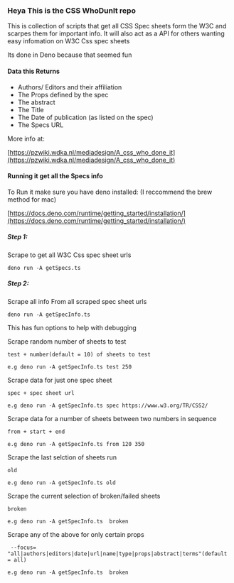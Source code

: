### Heya This is the CSS  WhoDunIt repo

This is collection of scripts that get all CSS Spec sheets form the W3C and scarpes them for important info.
It will also act as a API for others wanting easy infomation on W3C Css spec sheets

Its done in Deno because that seemed fun

#### Data this Returns

- Authors/ Editors and their affiliation
- The Props defined by the spec
- The abstract
- The Title
- The Date of publication (as listed on the spec)
- The Specs URL

More info at:

[https://pzwiki.wdka.nl/mediadesign/A_css_who_done_it](https://pzwiki.wdka.nl/mediadesign/A_css_who_done_it)

#### Running it get all the Specs info

To Run it make sure you have deno installed:
(I reccommend the brew method for mac)

[https://docs.deno.com/runtime/getting_started/installation/](https://docs.deno.com/runtime/getting_started/installation/)

##### Step 1:

Scrape to get all W3C Css spec sheet urls

``deno run -A getSpecs.ts ``

##### Step 2:

Scrape all info From all scraped spec sheet urls

``deno run -A getSpecInfo.ts ``

This has fun options to help with debugging

Scrape random number of sheets to test

``test + number(default = 10) of sheets to test ``

``e.g deno run -A getSpecInfo.ts test 250``

Scrape data for just one spec sheet

``spec + spec sheet url``

``e.g deno run -A getSpecInfo.ts spec https://www.w3.org/TR/CSS2/``

Scrape data for a number of sheets between two numbers in sequence

``from + start + end``

``e.g deno run -A getSpecInfo.ts from 120 350``

Scrape the last selction of sheets run

``old``

``e.g deno run -A getSpecInfo.ts old``

Scrape the current selection of broken/failed sheets

``broken``

``e.g deno run -A getSpecInfo.ts  broken``

Scrape any of the above for only certain props

`` --focus= "all|authors|editors|date|url|name|type|props|abstract|terms"(default = all)``

``e.g deno run -A getSpecInfo.ts  broken``

